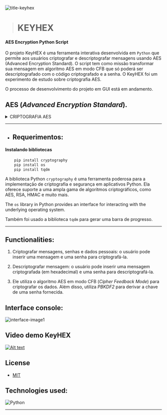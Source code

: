 
<img src="https://i.ibb.co/5FBDP1s/title-keyhex.jpg" alt="title-keyhex" border="0">

> # KEYHEX

#### AES Encryption Python Script

O projeto KeyHEX é uma ferramenta interativa desenvolvida em `Python` que permite aos usuários criptografar e descriptografar mensagens usando AES (Advanced Encryption Standard). O script tem como missão transformar sua mensagem em algoritmo AES em modo CFB que só poderá ser descriptografado com o código criptografado e a senha. O KeyHEX foi um experimento de estudo sobre criptografia AES.

O processo de desenvolvimento do projeto em GUI está em andamento.

## AES (_Advanced Encryption Standard_).

<details>
<summary>CRIPTOGRAFIA AES</summary><br>

O AES é um algoritmo de criptografia simétrica, o que significa que ele usa a mesma chave para criptografar e descriptografar os dados. Ele opera em blocos de dados e foi projetado para ser rápido e eficiente em uma ampla variedade de dispositivos.

O AES substituiu o antigo algoritmo de criptografia DES (Data Encryption Standard). O AES opera em diferentes tamanhos de chave, sendo os mais comuns 128, 192 e 256 bits. Quanto maior a chave, mais difícil é para um atacante realizar um ataque de força bruta bem-sucedido. Na prática, o AES com uma chave de 128 bits é considerado seguro para a maioria das aplicações, mas chaves maiores podem ser preferíveis para cenários de alta segurança.

_O AES consiste em várias etapas, incluindo substituições de bytes, permutações de linhas, permutações de colunas e adição de chaves, todas aplicadas repetidamente em múltiplas rodadas. Essas operações complexas fornecem uma camada de segurança robusta contra uma variedade de ataques criptográficos conhecidos._
</details>

__________________________________________________________

- ## Requerimentos:

#### Instalando bibliotecas

``` bash
    pip install cryptography 
    pip install os
    pip install tqdm
```
A biblioteca Python `cryptography` é uma ferramenta poderosa para a implementação de criptografia e segurança em aplicativos Python. Ela oferece suporte a uma ampla gama de algoritmos criptográficos, como AES, RSA, HMAC e muito mais.

The `os` library in Python provides an interface for interacting with the underlying operating system. 

Também foi usado a biblioteca `tqdm` para gerar uma barra de progresso.

__________________________________________________________

## Functionalities:

1. Criptografar mensagens, senhas e dados pessoais: o usuário pode inserir uma mensagem e uma senha para criptografá-la.

2. Descriptografar mensagem: o usuário pode inserir uma mensagem criptografada (em hexadecimal) e uma senha para descriptografá-la.

3. Ele utiliza o algoritmo AES em modo CFB (_Cipher Feedback Mode_) para criptografar os dados. Além disso, utiliza _PBKDF2_ para derivar a chave de uma senha fornecida.

## Interface console:

<img src="https://i.ibb.co/GtmN7B2/interface-image1.png" alt="interface-image1" border="0">

<!--## Interface GUI:-->

## Video demo KeyHEX

[![Alt text](https://img.youtube.com/vi/2bGmIa1zv4A/0.jpg)](https://www.youtube.com/watch?v=2bGmIa1zv4A)

## License
 * [MIT](LICENSE)

## Technologies used:

![Python](https://img.shields.io/badge/Python-14354C?style=for-the-badge&logo=python&logoColor=white)&nbsp; 
__________________________________________________________

